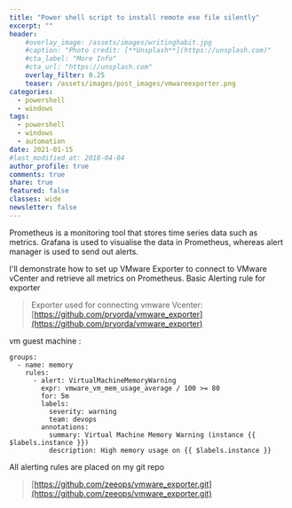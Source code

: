 ```yaml
---
title: "Power shell script to install remote exe file silently"
excerpt: ""
header:
    #overlay_image: /assets/images/writinghabit.jpg
    #caption: "Photo credit: [**Unsplash**](https://unsplash.com)"
    #cta_label: "More Info"
    #cta_url: "https://unsplash.com"
    overlay_filter: 0.25
    teaser: /assets/images/post_images/vmwareexporter.png
categories:
  - powershell
  - windows
tags:
  - powershell
  - windows
  - automation
date: 2021-01-15
#last_modified_at: 2018-04-04  
author_profile: true
comments: true
share: true
featured: false
classes: wide
newsletter: false
---
```


Prometheus is a monitoring tool that stores time series data such as metrics. Grafana is used to visualise the data in Prometheus, whereas alert manager is used to send out alerts.

I'll demonstrate how to set up VMware Exporter to connect to VMware vCenter and retrieve all metrics on Prometheus.
Basic Alerting rule for exporter

> Exporter used for connecting vmware Vcenter:
> [https://github.com/pryorda/vmware_exporter](https://github.com/pryorda/vmware_exporter)

vm guest machine :

    groups:
	  - name: memory
	    rules:
		  - alert: VirtualMachineMemoryWarning
		    expr: vmware_vm_mem_usage_average / 100 >= 80
		    for: 5m
		    labels:
			  severity: warning
			  team: devops
		    annotations:
			  summary: Virtual Machine Memory Warning (instance {{ $labels.instance }})
			  description: High memory usage on {{ $labels.instance }}


All alerting rules are placed on my git repo

> [https://github.com/zeeops/vmware_exporter.git](https://github.com/zeeops/vmware_exporter.git)





<!--stackedit_data:
eyJoaXN0b3J5IjpbNTg4OTg2OTExLC01NTQzMjA1OCwtNjIzND
UyNzQzLC02MDY0MjkwMzUsNTIxNzUxMzkxLC00MjUwNzI5MjQs
MTUwOTk2NTM2MSwtMTcwODE4NzI4OSwtMjExMDAyMzQ2M119
-->